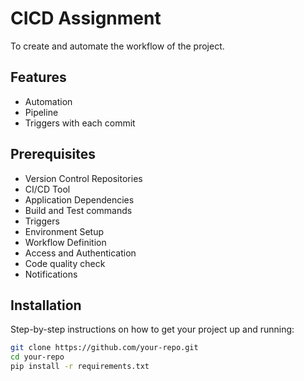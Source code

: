 # CICD Assignment
To create and automate the workflow of the project.

## Features
- Automation
- Pipeline
- Triggers with each commit

## Prerequisites
- Version Control Repositories
- CI/CD Tool
- Application Dependencies
- Build and Test commands
- Triggers
- Environment Setup
- Workflow Definition
- Access and Authentication
- Code quality check
- Notifications

## Installation
Step-by-step instructions on how to get your project up and running:
```bash
git clone https://github.com/your-repo.git
cd your-repo
pip install -r requirements.txt
